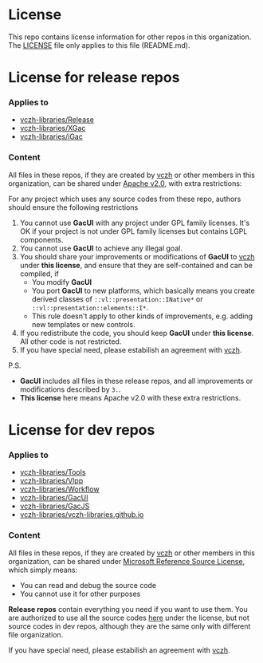 # License

This repo contains license information for other repos in this organization. The [LICENSE](https://github.com/vczh-libraries/License/blob/master/LICENSE) file only applies to this file (README.md).

# License for release repos

### Applies to
- [vczh-libraries/Release](https://github.com/vczh-libraries/Release)
- [vczh-libraries/XGac](https://github.com/vczh-libraries/XGac)
- [vczh-libraries/iGac](https://github.com/vczh-libraries/iGac)

### Content

All files in these repos, if they are created by [vczh](https://github.com/vczh) or other members in this organization, can be shared under [Apache v2.0](https://github.com/vczh-libraries/License/blob/master/LICENSE_Apache_v2), with extra restrictions:

For any project which uses any source codes from these repo, authors should ensure the following restrictions
1. You cannot use **GacUI** with any project under GPL family licenses. It's OK if your project is not under GPL family licenses but contains LGPL components.
2. You cannot use **GacUI** to achieve any illegal goal.
3. You should share your improvements or modifications of **GacUI** to [vczh](https://github.com/vczh) under **this license**, and ensure that they are self-contained and can be compiled, if
    - You modify **GacUI**
    - You port **GacUI** to new platforms, which basically means you create derived classes of `::vl::presentation::INative*` or `::vl::presentation::elements::I*`.
    - This rule doesn't apply to other kinds of improvements, e.g. adding new templates or new controls.
4. If you redistribute the code, you should keep **GacUI** under **this license**. All other code is not restricted.
5. If you have special need, please estabilish an agreement with [vczh](https://github.com/vczh).

P.S.
- **GacUI** includes all files in these release repos, and all improvements or modifications described by `3.`.
- **This license** here means Apache v2.0 with these extra restrictions.

# License for dev repos

### Applies to
- [vczh-libraries/Tools](https://github.com/vczh-libraries/Tools)
- [vczh-libraries/Vlpp](https://github.com/vczh-libraries/Vlpp)
- [vczh-libraries/Workflow](https://github.com/vczh-libraries/Workflow)
- [vczh-libraries/GacUI](https://github.com/vczh-libraries/GacUI)
- [vczh-libraries/GacJS](https://github.com/vczh-libraries/GacJS)
- [vczh-libraries/vczh-libraries.github.io](https://github.com/vczh-libraries/vczh-libraries.github.io)

### Content

All files in these repos, if they are created by [vczh](https://github.com/vczh) or other members in this organization, can be shared under [Microsoft Reference Source License](https://github.com/vczh-libraries/License/blob/master/LICENSE_MS_RSL), which simply means:
* You can read and debug the source code
* You cannot use it for other purposes

**Release repos** contain everything you need if you want to use them. You are authorized to use all the source codes [here](https://github.com/vczh-libraries/Release/tree/master/Import) under the license, but not source codes in dev repos, although they are the same only with different file organization.

If you have special need, please estabilish an agreement with [vczh](https://github.com/vczh).

